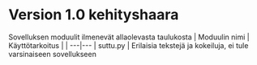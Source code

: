 # Version 1.0 kehityshaara
Sovelluksen moduulit ilmenevät allaolevasta taulukosta
| Moduulin nimi | Käyttötarkoitus |
| ---|--- |
suttu.py | Erilaisia tekstejä ja kokeiluja, ei tule varsinaiseen sovellukseen
